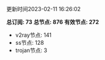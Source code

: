 更新时间2023-02-11 16:26:02

**总订阅: 73**
**总节点: 876**
**有效节点: 272**
- v2ray节点: 141
- ss节点: 128
- trojan节点: 3
